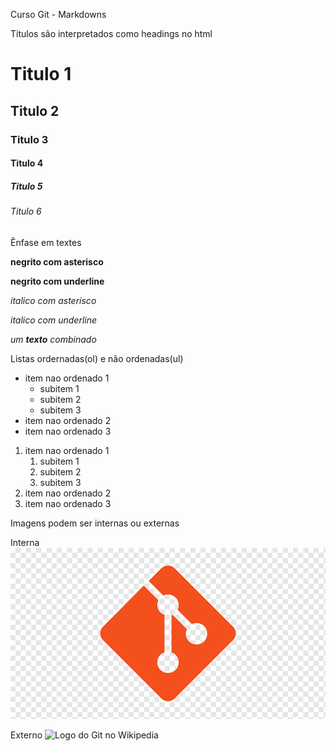 Curso Git - Markdowns

Titulos são interpretados como headings no html
# Titulo 1
## Titulo 2
### Titulo 3
#### Titulo 4
##### Titulo 5
###### Titulo 6

Ênfase em textes

**negrito com asterisco**

__negrito com underline__

*italico com asterisco*

_italico com underline_

_um **texto** combinado_

Listas ordernadas(ol) e não ordenadas(ul)

* item nao ordenado 1
  * subitem 1
  * subitem 2
  * subitem 3
* item nao ordenado 2
* item nao ordenado 3

1. item nao ordenado 1
    1. subitem 1
    2. subitem 2
    3. subitem 3
2. item nao ordenado 2
3. item nao ordenado 3

Imagens podem ser internas ou externas

Interna
![Logo do Git](img/logo-git.png)

Externo
![Logo do Git no Wikipedia](https://upload.wikimedia.org/wikipedia/commons/thumb/2/29/GitHub_logo_2013.svg/250px-GitHub_logo_2013.svg.png)